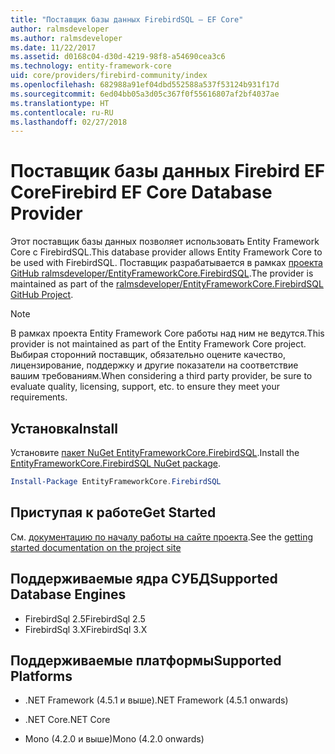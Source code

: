 ```yaml
---
title: "Поставщик базы данных FirebirdSQL — EF Core"
author: ralmsdeveloper
ms.author: ralmsdeveloper
ms.date: 11/22/2017
ms.assetid: d0168c04-d30d-4219-98f8-a54690cea3c6
ms.technology: entity-framework-core
uid: core/providers/firebird-community/index
ms.openlocfilehash: 682988a91ef04dbd552588a537f53124b931f17d
ms.sourcegitcommit: 6ed04bb05a3d05c367f0f55616807af2bf4037ae
ms.translationtype: HT
ms.contentlocale: ru-RU
ms.lasthandoff: 02/27/2018
---
```

# <a name="firebird-ef-core-database-provider"></a><span data-ttu-id="a2247-102">Поставщик базы данных Firebird EF Core</span><span class="sxs-lookup"><span data-stu-id="a2247-102">Firebird EF Core Database Provider</span></span>

<span data-ttu-id="a2247-103">Этот поставщик базы данных позволяет использовать Entity Framework Core с FirebirdSQL.</span><span class="sxs-lookup"><span data-stu-id="a2247-103">This database provider allows Entity Framework Core to be used with FirebirdSQL.</span></span> <span data-ttu-id="a2247-104">Поставщик разрабатывается в рамках [проекта GitHub ralmsdeveloper/EntityFrameworkCore.FirebirdSQL](https://github.com/ralmsdeveloper/EntityFrameworkCore.FirebirdSQL).</span><span class="sxs-lookup"><span data-stu-id="a2247-104">The provider is maintained as part of the [ralmsdeveloper/EntityFrameworkCore.FirebirdSQL GitHub Project](https://github.com/ralmsdeveloper/EntityFrameworkCore.FirebirdSQL).</span></span>

> [!NOTE]  
>
> <span data-ttu-id="a2247-105">В рамках проекта Entity Framework Core работы над ним не ведутся.</span><span class="sxs-lookup"><span data-stu-id="a2247-105">This provider is not maintained as part of the Entity Framework Core project.</span></span> <span data-ttu-id="a2247-106">Выбирая сторонний поставщик, обязательно оцените качество, лицензирование, поддержку и другие показатели на соответствие вашим требованиям.</span><span class="sxs-lookup"><span data-stu-id="a2247-106">When considering a third party provider, be sure to evaluate quality, licensing, support, etc. to ensure they meet your requirements.</span></span>

## <a name="install"></a><span data-ttu-id="a2247-107">Установка</span><span class="sxs-lookup"><span data-stu-id="a2247-107">Install</span></span>

<span data-ttu-id="a2247-108">Установите [пакет NuGet EntityFrameworkCore.FirebirdSQL](https://www.nuget.org/packages/EntityFrameworkCore.FirebirdSQL).</span><span class="sxs-lookup"><span data-stu-id="a2247-108">Install the [EntityFrameworkCore.FirebirdSQL NuGet package](https://www.nuget.org/packages/EntityFrameworkCore.FirebirdSQL).</span></span>

``` powershell
Install-Package EntityFrameworkCore.FirebirdSQL
```

## <a name="get-started"></a><span data-ttu-id="a2247-109">Приступая к работе</span><span class="sxs-lookup"><span data-stu-id="a2247-109">Get Started</span></span>

<span data-ttu-id="a2247-110">См. [документацию по началу работы на сайте проекта](https://github.com/ralmsdeveloper/EntityFrameworkCore.FirebirdSQL/wiki).</span><span class="sxs-lookup"><span data-stu-id="a2247-110">See the [getting started documentation on the project site](https://github.com/ralmsdeveloper/EntityFrameworkCore.FirebirdSQL/wiki)</span></span>

## <a name="supported-database-engines"></a><span data-ttu-id="a2247-111">Поддерживаемые ядра СУБД</span><span class="sxs-lookup"><span data-stu-id="a2247-111">Supported Database Engines</span></span>

* <span data-ttu-id="a2247-112">FirebirdSql 2.5</span><span class="sxs-lookup"><span data-stu-id="a2247-112">FirebirdSql 2.5</span></span>
* <span data-ttu-id="a2247-113">FirebirdSql 3.X</span><span class="sxs-lookup"><span data-stu-id="a2247-113">FirebirdSql 3.X</span></span>

## <a name="supported-platforms"></a><span data-ttu-id="a2247-114">Поддерживаемые платформы</span><span class="sxs-lookup"><span data-stu-id="a2247-114">Supported Platforms</span></span>

* <span data-ttu-id="a2247-115">.NET Framework (4.5.1 и выше)</span><span class="sxs-lookup"><span data-stu-id="a2247-115">.NET Framework (4.5.1 onwards)</span></span>

* <span data-ttu-id="a2247-116">.NET Core</span><span class="sxs-lookup"><span data-stu-id="a2247-116">.NET Core</span></span>

* <span data-ttu-id="a2247-117">Mono (4.2.0 и выше)</span><span class="sxs-lookup"><span data-stu-id="a2247-117">Mono (4.2.0 onwards)</span></span>
